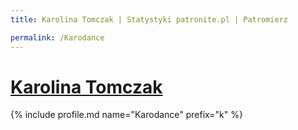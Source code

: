 ```yaml
---
title: Karolina Tomczak | Statystyki patronite.pl | Patromierz

permalink: /Karodance
---
```


# [Karolina Tomczak](https://patronite.pl/Karodance)

{% include profile.md name="Karodance" prefix="k" %}

